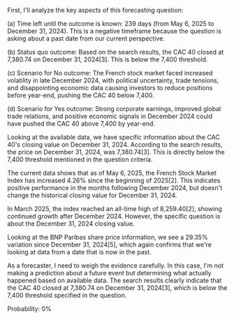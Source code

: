 First, I'll analyze the key aspects of this forecasting question:

(a) Time left until the outcome is known: 239 days (from May 6, 2025 to December 31, 2024). This is a negative timeframe because the question is asking about a past date from our current perspective.

(b) Status quo outcome: Based on the search results, the CAC 40 closed at 7,380.74 on December 31, 2024[3]. This is below the 7,400 threshold.

(c) Scenario for No outcome: The French stock market faced increased volatility in late December 2024, with political uncertainty, trade tensions, and disappointing economic data causing investors to reduce positions before year-end, pushing the CAC 40 below 7,400.

(d) Scenario for Yes outcome: Strong corporate earnings, improved global trade relations, and positive economic signals in December 2024 could have pushed the CAC 40 above 7,400 by year-end.

Looking at the available data, we have specific information about the CAC 40's closing value on December 31, 2024. According to the search results, the price on December 31, 2024, was 7,380.74[3]. This is directly below the 7,400 threshold mentioned in the question criteria.

The current data shows that as of May 6, 2025, the French Stock Market Index has increased 4.26% since the beginning of 2025[2]. This indicates positive performance in the months following December 2024, but doesn't change the historical closing value for December 31, 2024.

In March 2025, the index reached an all-time high of 8,259.40[2], showing continued growth after December 2024. However, the specific question is about the December 31, 2024 closing value.

Looking at the BNP Paribas share price information, we see a 29.35% variation since December 31, 2024[5], which again confirms that we're looking at data from a date that is now in the past.

As a forecaster, I need to weigh the evidence carefully. In this case, I'm not making a prediction about a future event but determining what actually happened based on available data. The search results clearly indicate that the CAC 40 closed at 7,380.74 on December 31, 2024[3], which is below the 7,400 threshold specified in the question.

Probability: 0%